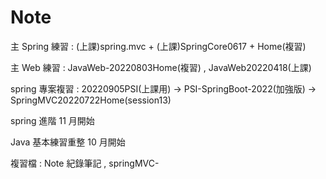 # Note
 主 Spring 練習 : (上課)spring.mvc + (上課)SpringCore0617  + Home(複習)
 
 主 Web 練習 : JavaWeb-20220803Home(複習) , JavaWeb20220418(上課)
 
 spring 專案複習 : 20220905PSI(上課用) -> PSI-SpringBoot-2022(加強版) -> SpringMVC20220722Home(session13)
 
 spring 進階 11 月開始
 
 Java 基本練習重整 10 月開始
 
 複習檔 : Note 紀錄筆記 , springMVC-
